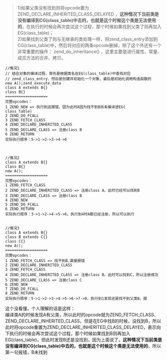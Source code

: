 > 1)如果父类没有找到则将opcode置为
ZEND_DECLARE_INHERITED_CLASS_DELAYED ，**这种情况下当前类是没有编译到CG(class_table)中去的，也就是这个时候这个类是无法使用的**，在执行的时候会再次尝试这个过程，那个时候如果找到父类了则再加入EG(class_table)；  
> 2)如果找到父类了则与无继承的类处理一样，将zend_class_entry添加到
CG(class_table)中，然后将对应的两条opcode删掉，除了这个外还有一个非常重要的操作： zend_do_inheritance() ，这里主要是进行属性、常量、成员方法的合并、拷贝。

	//情况1
	// 结合对象的编译过程，首先是根据类名在EG(class_table)中查找对应 
	// zend_class_entry、然后是创建并初始化一个对象、最后是初始化调用构造函数的
	new A();zend_execute_data
	class A extends B{}
	class B{}
	===================
	完整opcodes：
	1 ZEND_NEW => 执行到这报错，因为此时A因为找不到B尚未编译进EG(
	class_table)
	2 ZEND_DO_FCALL
	3 ZEND_FETCH_CLASS
	4 ZEND_DECLARE_INHERITED_CLASS
	5 ZEND_DECLARE_CLASS => 注册class B
	6 ZEND_RETURN
	实际执行顺序：5->1->2->3->4->6



	//情况2
	class A extends B{}
	class B{}
	new A();
	===================
	完整opcodes：
	1 ZEND_FETCH_CLASS
	2 ZEND_DECLARE_INHERITED_CLASS => 注册class A，此时已经可以找到B
	3 ZEND_DECLARE_CLASS => 注册class B
	4 ZEND_NEW
	5 ZEND_DO_FCALL
	6 ZEND_RETURN
	实际执行顺序：3->1->2->4->5->6，执行到4时A都已经注册，所以可以执行


	//情况3
	class A extends B{}
	class B extends C{}
	class C{}
	new A();
	===================
	完整opcodes：
	1 ZEND_FETCH_CLASS => 找不到B,直接报错
	2 ZEND_DECLARE_INHERITED_CLASS
	3 ZEND_FETCH_CLASS
	4 ZEND_DECLARE_INHERITED_CLASS => 注册class B，此时可以找到C，所以注册成功
	5 ZEND_DECLARE_CLASS => 注册class C
	6 ZEND_NEW
	7 ZEND_DO_FCALL
	8 ZEND_RETURN
	实际执行顺序：5->1->2->3->4->5->6->7->8，执行到1发现还是找不到父类B，报

这个没看懂，个人理解的话是这样：  
编译类A的时候发现A有父类，所以此时的opcode就为ZEND_FETCH_CLASS、ZEND_DECLARE_INHERITED_CLASS，但是在EG中找B的时候，没找到B，所以此时将opcode重置为ZEND_DECLARE_INHERITED_CLASS_DELAYED，表示向下执行的时候会再次尝试这个过程，那个时候如果找到B则再加入EG(class_table)，但此时发现B还是没找到，因为上面说了，**这种情况下当前类是没有编译到CG(class_table)中去的，也就是这个时候这个类是无法使用的**，所以第一句报错，B未找到

